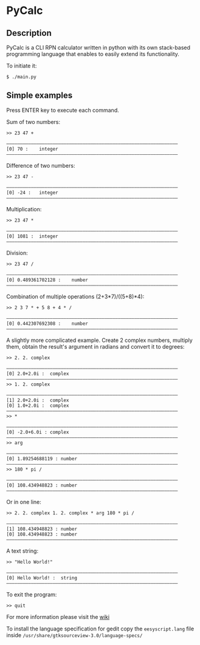 # PyCalc

## Description

PyCalc is a CLI RPN calculator written in python with its own stack-based programming language that enables to easily extend its functionality.

To initiate it:

    $ ./main.py

## Simple examples

Press ENTER key to execute each command.

Sum of two numbers:

    >> 23 47 +

    ―――――――――――――――――――――――――――――――――――――――――――――――――――――――――――――――
    [0]	70 :	integer
    ―――――――――――――――――――――――――――――――――――――――――――――――――――――――――――――――

Difference of two numbers:

    >> 23 47 -

    ―――――――――――――――――――――――――――――――――――――――――――――――――――――――――――――――
    [0]	-24 :	integer
    ―――――――――――――――――――――――――――――――――――――――――――――――――――――――――――――――

Multiplication:

    >> 23 47 *

    ―――――――――――――――――――――――――――――――――――――――――――――――――――――――――――――――
    [0]	1081 :	integer
    ―――――――――――――――――――――――――――――――――――――――――――――――――――――――――――――――

Division:

    >> 23 47 /

    ―――――――――――――――――――――――――――――――――――――――――――――――――――――――――――――――
    [0]	0.489361702128 :	number
    ―――――――――――――――――――――――――――――――――――――――――――――――――――――――――――――――

Combination of multiple operations (2+3\*7)/((5+8)\*4):

    >> 2 3 7 * + 5 8 + 4 * /

    ―――――――――――――――――――――――――――――――――――――――――――――――――――――――――――――――
    [0]	0.442307692308 :	number
    ―――――――――――――――――――――――――――――――――――――――――――――――――――――――――――――――

A slightly more complicated example. Create 2 complex numbers, multiply them, obtain the result's argument in radians and convert it to degrees:

    >> 2. 2. complex

    ―――――――――――――――――――――――――――――――――――――――――――――――――――――――――――――――
    [0]	2.0+2.0i :	complex
    ―――――――――――――――――――――――――――――――――――――――――――――――――――――――――――――――
    >> 1. 2. complex

    ―――――――――――――――――――――――――――――――――――――――――――――――――――――――――――――――
    [1]	2.0+2.0i :	complex
    [0]	1.0+2.0i :	complex
    ―――――――――――――――――――――――――――――――――――――――――――――――――――――――――――――――
    >> *

    ―――――――――――――――――――――――――――――――――――――――――――――――――――――――――――――――
    [0]	-2.0+6.0i :	complex
    ―――――――――――――――――――――――――――――――――――――――――――――――――――――――――――――――
    >> arg

    ―――――――――――――――――――――――――――――――――――――――――――――――――――――――――――――――
    [0]	1.89254688119 :	number
    ―――――――――――――――――――――――――――――――――――――――――――――――――――――――――――――――
    >> 180 * pi /

    ―――――――――――――――――――――――――――――――――――――――――――――――――――――――――――――――
    [0]	108.434948823 :	number
    ―――――――――――――――――――――――――――――――――――――――――――――――――――――――――――――――

Or in one line:

    >> 2. 2. complex 1. 2. complex * arg 180 * pi /

    ―――――――――――――――――――――――――――――――――――――――――――――――――――――――――――――――
    [1]	108.434948823 :	number
    [0]	108.434948823 :	number
    ―――――――――――――――――――――――――――――――――――――――――――――――――――――――――――――――

A text string:

    >> "Hello World!"

    ―――――――――――――――――――――――――――――――――――――――――――――――――――――――――――――――
    [0]	Hello World! :	string
    ―――――――――――――――――――――――――――――――――――――――――――――――――――――――――――――――

To exit the program:

    >> quit

For more information please visit the [wiki](https://github.com/DaniSagan/PyCalc/wiki)

To install the language specification for gedit copy the `eesyscript.lang` file inside `/usr/share/gtksourceview-3.0/language-specs/`
